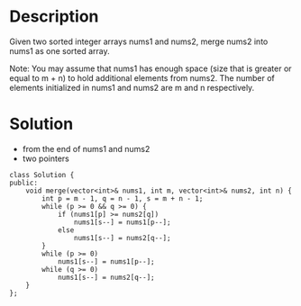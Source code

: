 # Description

Given two sorted integer arrays nums1 and nums2, merge nums2 into nums1 as one sorted array.

Note:
You may assume that nums1 has enough space (size that is greater or equal to m + n) to hold additional elements from nums2. The number of elements initialized in nums1 and nums2 are m and n respectively.

# Solution
- from the end of nums1 and nums2
- two pointers

```
class Solution {
public:
    void merge(vector<int>& nums1, int m, vector<int>& nums2, int n) {
        int p = m - 1, q = n - 1, s = m + n - 1;
        while (p >= 0 && q >= 0) {
            if (nums1[p] >= nums2[q])
                nums1[s--] = nums1[p--];
            else
                nums1[s--] = nums2[q--];
        }
        while (p >= 0) 
            nums1[s--] = nums1[p--];
        while (q >= 0) 
            nums1[s--] = nums2[q--];
    }
};
```
